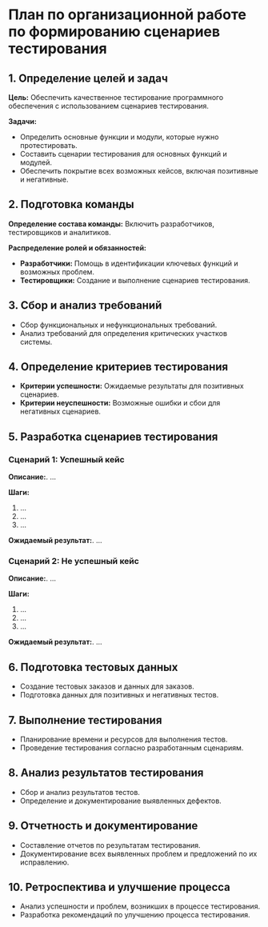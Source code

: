 # План по организационной работе по формированию сценариев тестирования

## 1. Определение целей и задач
**Цель:** Обеспечить качественное тестирование программного обеспечения с использованием сценариев тестирования.

**Задачи:**
- Определить основные функции и модули, которые нужно протестировать.
- Составить сценарии тестирования для основных функций и модулей.
- Обеспечить покрытие всех возможных кейсов, включая позитивные и негативные.

## 2. Подготовка команды
**Определение состава команды:** Включить разработчиков, тестировщиков и аналитиков.

**Распределение ролей и обязанностей:**
- **Разработчики:** Помощь в идентификации ключевых функций и возможных проблем.
- **Тестировщики:** Создание и выполнение сценариев тестирования.

## 3. Сбор и анализ требований
- Сбор функциональных и нефункциональных требований.
- Анализ требований для определения критических участков системы.

## 4. Определение критериев тестирования
- **Критерии успешности:** Ожидаемые результаты для позитивных сценариев.
- **Критерии неуспешности:** Возможные ошибки и сбои для негативных сценариев.

## 5. Разработка сценариев тестирования

### Сценарий 1: Успешный кейс
**Описание:**. ...

**Шаги:**
1. ...
2. ...
3. ...

**Ожидаемый результат:**. ...

### Сценарий 2: Не успешный кейс
**Описание:**. ...

**Шаги:**
1. ...
2. ...
3. ...

**Ожидаемый результат:**. ...

## 6. Подготовка тестовых данных
- Создание тестовых заказов и данных для заказов.
- Подготовка данных для позитивных и негативных тестов.

## 7. Выполнение тестирования
- Планирование времени и ресурсов для выполнения тестов.
- Проведение тестирования согласно разработанным сценариям.

## 8. Анализ результатов тестирования
- Сбор и анализ результатов тестов.
- Определение и документирование выявленных дефектов.

## 9. Отчетность и документирование
- Составление отчетов по результатам тестирования.
- Документирование всех выявленных проблем и предложений по их исправлению.

## 10. Ретроспектива и улучшение процесса
- Анализ успешности и проблем, возникших в процессе тестирования.
- Разработка рекомендаций по улучшению процесса тестирования.
